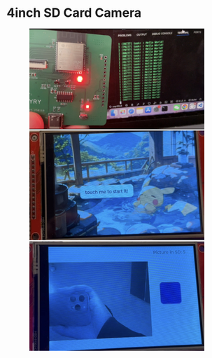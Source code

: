 # 4inch SD Card Camera

<div align=center>
	<img src="https://github.com/myry07/4inch-sdcard-camera/blob/main/03.Docs/pcb.png" width="400" height="230">
</div>

<div align=center>
    <img src="https://github.com/myry07/4inch-sdcard-camera/blob/eef2e84c3667379b4da7cd1bf0e9e1798db315c5/03.Docs/start.png" width="400" height="250">
</div>
    
<div align=center>
    <img src="https://github.com/myry07/4inch-sdcard-camera/blob/eef2e84c3667379b4da7cd1bf0e9e1798db315c5/03.Docs/camera.png" width="400" height="250">
</div>
